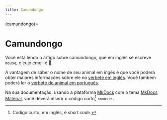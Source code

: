```yaml
---
title: Camundongo
---
```


(camundongo)=

# Camundongo

Você está lendo o artigo sobre camundongo, que em inglês se escreve 
`mouse`, e cujo emoji é 🐁.

A vantagem de saber o nome de seu animal em ingês é que você poderá obter maiores informações sobre ele no [verbete em inglês](wikien:mouse). 
Você também poderá ler o [verbete do animal em português](wikipt:camundongo).

Na sua documentação, usando a plataforma [MkDocs](https://www.mkdocs.org/) com o tema [MkDocs Material](https://squidfunk.github.io/mkdocs-material/),
você deverá inserir o código curto[^1] `:mouse:`.

[^1]: Código curto, em inglês, é *short code*.
